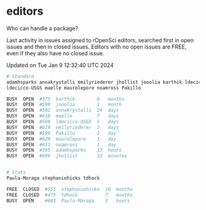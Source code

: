 # editors

Who can handle a package?

Last activity in issues assigned to rOpenSci editors, searched first in open
issues and then in closed issues. Editors with no open issues are FREE, even if
they also have no closed issue.


Updated on Tue Jan 9 12:32:40 UTC 2024

```bash
# Standard
adamhsparks annakrystalli emilyriederer jhollist jooolia karthik ldecicco
ldecicco-USGS maelle maurolepore noamross Pakillo

BUSY  OPEN  #575  karthik        6   months
BUSY  OPEN  #590  jooolia        1   month
BUSY  OPEN  #502  annakrystalli  24  days
BUSY  OPEN  #618  maelle         7   days
BUSY  OPEN  #598  ldecicco-USGS  5   days
BUSY  OPEN  #619  emilyriederer  2   days
BUSY  OPEN  #599  Pakillo        1   day
BUSY  OPEN  #620  maurolepore    1   day
BUSY  OPEN  #613  noamross       1   day
BUSY  OPEN  #595  adamhsparks    13  hours
BUSY  OPEN  #609  jhollist       32  minutes


# Stats
Paula-Moraga stephaniehicks tdhock

FREE  CLOSED  #551  stephaniehicks  10  months
FREE  CLOSED  #475  tdhock          7   months
BUSY  OPEN    #603  Paula-Moraga    3   hours
```
